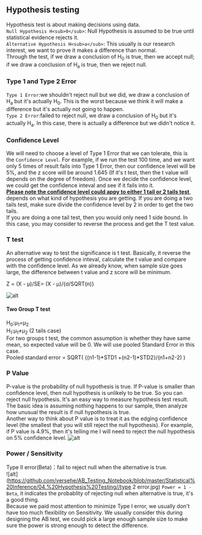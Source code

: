 ## Hypothesis testing
Hypothesis test is about making decisions using data.                  
```Null Hypothesis H<sub>0</sub>```: Null Hypothesis is assumed to be true until statistical evidence rejects it.            
```Alternative Hypothesis H<sub>a</sub>```: This usually is our research interest, we want to prove it makes a difference than normal.    
Through the test, if we draw a conclusion of H<sub>0</sub> is true, then we accept null; if we draw a conclusion of H<sub>a</sub> is true, then we reject null. 

### Type 1 and Type 2 Error
```Type 1 Error```:we shouldn't reject null but we did, we draw a conclusion of H<sub>a</sub> but it's actually H<sub>0</sub>. This is the worst because we think it will make a difference but it's actually not going to happen.                           
```Type 2 Error```:failed to reject null, we draw a conclusion of H<sub>0</sub> but it's actually H<sub>a</sub>. In this case, there is actually a difference but we didn't notice it.

### Confidence Level
We will need to choose a level of Type 1 Error that we can tolerate, this is the ```Confidence Level```. For example, if we run the test 100 time, and we want only 5 times of result fails into Type 1 Error, then our confidence level will be 5%, and the z score will be around 1.645 (If it's t test, then the t value will depends on the degree of freedom). Once we decide the confidence level, we could get the confidence inteval and see if it fails into it.      
<strong><ins>Please note the confidence level could appy to either 1 tail or 2 tails test</ins></strong>, depends on what kind of hypothesis you are getting. If you are doing a two tails test, make sure divide the confidence level by 2 in order to get the two tails.                       
If you are doing a one tail test, then you would only need 1 side bound. In this case, you may consider to reverse the process and get the T test value.
                 

### T test
An alternative way to test the significance is t test. Basically, it reverse the process of getting confidence inteval, calculate the t value and compare with the confidence level. As we already know, when sample size goes large, the difference between t value and z score will be minimum.        

Z = (X - μ)/SE= (X - μ)/{σ/SQRT(n)}                          
                                  
![alt](https://github.com/versehe/AB_Testing_Notebook/blob/master/Statistical%20Inference/02.%20Distribution/normal%20distribution.png)


#### Two Group T test
H<sub>0</sub>:μ<sub>1</sub>=μ<sub>2</sub>     
H<sub>1</sub>:μ<sub>1</sub>≠μ<sub>2</sub> (2 tails case)   
For two groups t test, the common assumption is whether they have same mean, so expected value will be 0. We will use pooled Standard Error in this case.            
Pooled standard error = SQRT( {(n1-1)*STD1 +(n2-1)*STD2}/(n1+n2-2) )


### P Value
P-value is the probability of null hypothesis is true. If P-value is smaller than confidence level, then null hypothesis is unlikely to be true. So you can reject null hypothesis. It's an easy way to measure hypothesis test result. The basic idea is assuming nothing happens to our sample, then analyze how unusual the result is if null hypothesis is true.            
Another way to think about P value is to treat it as the edging confidence level (the smallest  that you will still reject the null hypothesis). For example, if P value is 4.9%, then it's telling me I will need to reject the null hypothesis on 5% confidence level. 
![alt](https://github.com/versehe/AB_Testing_Notebook/blob/master/Statistical%20Inference/04.%20Hypothesis%20Testing//p-value.png)

### Power / Sensitivity
Type II error(Beta)：fail to reject null when the alternative is true.          
![alt](https://github.com/versehe/AB_Testing_Notebook/blob/master/Statistical%20Inference/04.%20Hypothesis%20Testing//type 2 error.jpg)
```Power = 1 - Beta```, it indicates the probablity of rejecting null when alternative is true, it's a good thing.                
Because we paid most attention to minimize Type I error, we usually don't have too much flexibility on Sensitivity. We usually consider this during designing the AB test,  we could pick a large enough sample size to make sure the power is strong enough to detect the difference. 

